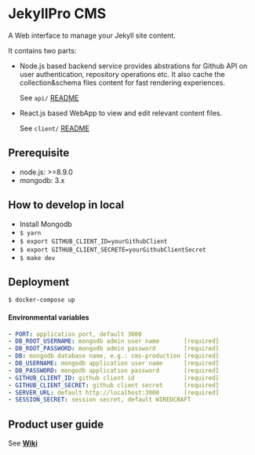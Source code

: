 # JekyllPro CMS

A Web interface to manage your Jekyll site content.

It contains two parts:

- Node.js based backend service provides abstrations for Github API on user authentication, repository operations etc.
  It also cache the collection&schema files content for fast rendering experiences.

  See `api/` [README](api/README.md)

- React.js based WebApp to view and edit relevant content files.

  See `client/` [README](client/README.md)

## Prerequisite
* node.js: >=8.9.0
* mongodb: 3.x

## How to develop in local
* Install Mongodb
* `$ yarn`
* `$ export GITHUB_CLIENT_ID=yourGithubClient`
* `$ export GITHUB_CLIENT_SECRETE=yourGithubClientSecret`
* `$ make dev`

## Deployment
`$ docker-compose up`

#### Environmental variables
```yml
- PORT: application port, default 3000
- DB_ROOT_USERNAME: mongodb admin user name       [required]
- DB_ROOT_PASSWORD: mongodb admin password        [required]
- DB: mongodb database name, e.g.: cms-production [required]
- DB_USERNAME: mongodb application user name      [required]
- DB_PASSWORD: mongodb application password       [required]
- GITHUB_CLIENT_ID: github client id              [required]
- GITHUB_CLIENT_SECRET: github client secret      [required]
- SERVER_URL: default http://localhost:3000       [required]
- SESSION_SECRET: session secret, default WIREDCRAFT
```

## Product user guide

See [**Wiki**](https://github.com/Wiredcraft/jekyllpro-cms/wiki)
